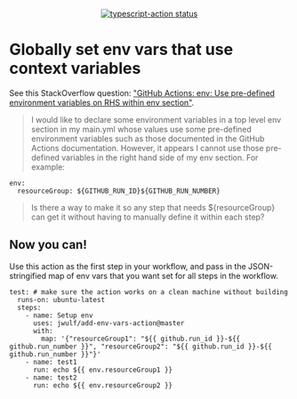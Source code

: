 <p align="center">
  <a href="https://github.com//jwulf/add-env-vars-action/actions"><img alt="typescript-action status" src="https://github.com//jwulf/add-env-vars-action/workflows/build-test/badge.svg"></a>
</p>

# Globally set env vars that use context variables

See this StackOverflow question: ["GitHub Actions: env: Use pre-defined environment variables on RHS within env section"](https://stackoverflow.com/questions/60347162/github-actions-env-use-pre-defined-environment-variables-on-rhs-within-env-secA).

> I would like to declare some environment variables in a top level env section in my main.yml whose values use some pre-defined environment variables such as those documented in the GitHub Actions documentation. However, it appears I cannot use those pre-defined variables in the right hand side of my env section. For example:

```
env:
  resourceGroup: ${GITHUB_RUN_ID}${GITHUB_RUN_NUMBER}
```
> Is there a way to make it so any step that needs ${resourceGroup} can get it without having to manually define it within each step?

## Now you can!

Use this action as the first step in your workflow, and pass in the JSON-stringified map of env vars that you want set for all steps in the workflow.

```
test: # make sure the action works on a clean machine without building
  runs-on: ubuntu-latest
  steps:
    - name: Setup env
      uses: jwulf/add-env-vars-action@master
      with:
        map: '{"resourceGroup1": "${{ github.run_id }}-${{ github.run_number }}", "resourceGroup2": "${{ github.run_id }}-${{ github.run_number }}"}'   
    - name: test1
      run: echo ${{ env.resourceGroup1 }}
    - name: test2
      run: echo ${{ env.resourceGroup2 }}
```